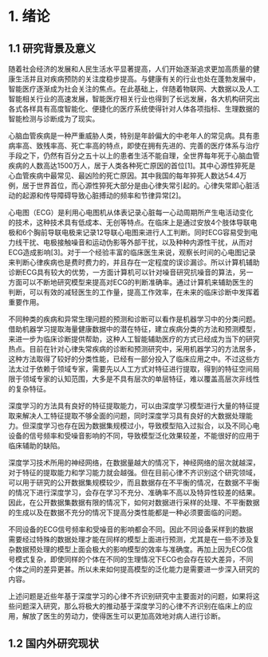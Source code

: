 # 1. 绪论
## 1.1 研究背景及意义

随着社会经济的发展和人民生活水平显著提高，人们开始逐渐追求更加高质量的健康生活并且对疾病预防的关注度稳步提高。与健康有关的行业也处在蓬勃发展中，智能医疗逐渐成为社会关注的焦点。在此基础上，伴随着物联网、大数据以及人工智能相关行业的高速发展，智能医疗相关行业也得到了长远发展，各大机构研究出各式各样具有高度智能化、便捷化的医疗系统使得针对人体各项指标、生理数据的智能检测与诊断成为了现实。

心脑血管疾病是一种严重威胁人类，特别是年龄偏大的中老年人的常见病。具有患病率高、致残率高、死亡率高的特点，即使在拥有先进的、完善的医疗体系与治疗手段之下，仍然有百分之五十以上的患者生活不能自理，全世界每年死于心脑血管疾病的人数高达1500万人，居于人类各种死亡原因的首位[1]。其中心源性猝死是心血管疾病中最常见、最凶险的死亡原因。其中我国的每年猝死人数达54.4万例，居于世界首位，而心源性猝死大部分是由心律失常引起的。心律失常即心脏活动的起源和传导障碍导致心脏搏动的频率和节律异常[2]。

心电图（ECG）是利用心电图机从体表记录心脏每一心动周期所产生电活动变化的技术，这种技术具有低成本、无创等特点。在临床上是通过安放4个肢体导联电极和6个胸前导联电极来记录12导联心电图来进行人工判断。同时ECG容易受到电力线干扰、电极接触噪音和运动伪影等外部干扰，以及种种内源性干扰，从而对ECG造成影响[3]。对于一个经验丰富的临床医生来说，观察长时间的心电图记录来判断心律疾病也是费时费力的，并且存在一定程度的误诊漏诊。所以计算机辅助诊断ECG具有较大的优势，一方面计算机可以针对噪音研究抗噪音的算法，另一方面可以不断地研究模型来提高对ECG的判断准确率。通过计算机来辅助医生的判断，可以有效的减轻医生的工作量，提高工作效率，在未来的临床诊断中发挥着重要作用。

不同种类的疾病和异常生理问题的预测和诊断可以看作是机器学习中的分类问题。借助机器学习提取海量健康数据中的潜在特征，建立疾病分类的方法和预测模型，来进一步为临床诊断提供帮助，这种人工智能辅助医疗的方式已经成为当下的研究热点。目前在针对心律失常疾病的诊断和预测研究中，采用机器学习的方法居多，这种方法取得了较好的分类性能，已经有一部分投入了临床应用之中。不过这些方法太过于依赖于领域专家，需要先以人工方式对特征进行提取，得到的特征空间局限于领域专家的认知范围，大多是不具有层次的单层特征，难以覆盖高层次非线性的复杂特征。

深度学习的方法具有良好的特征提取能力，可以由深度学习模型进行大量的特征提取来解决人工特征提取不够全面的问题，同时深度学习具有良好的大数据处理能力。但深度学习也存在因为数据集规模过小，导致模型陷入过拟合，以及不同心电设备的信号频率和受噪音影响的不同，导致模型泛化效果较差，不能很好的应用于临床辅助的缺陷。

深度学习技术所用的神经网络，在数据量越大的情况下，神经网络的层次就越深，对于特征的提取能力和学习能力就会越强。但在目前心律不齐识别这个研究领域，可以用于研究的公开数据集规模较少，而且数据存在不平衡的情况，在数据不平衡的情况下进行深度学习，会存在学习不充分、准确率不高以及特异性较差的结果。因此，在公开数据集数据有限的情况下，如何对数据进行采样的处理、不平衡数据的生成以及在数据不充分的情况下提高分类性能都是一种必须要面临的问题。

不同设备的ECG信号频率和受噪音的影响都会不同。因此不同设备采样到的数据需要经过特殊的数据处理才能在同样的模型上面进行预测，尤其是在一些不涉及复杂数据预处理的模型上面会极大的影响模型的效率与准确度。再加上因为ECG信号模式复杂，即使同样的个体在不同的生理情况下ECG也会存在较大差异，不同个体之间的差异更甚。所以未来如何提高模型的泛化能力是需要进一步深入研究的内容。

上述问题是近些年基于深度学习的心律不齐识别研究中主要面对的问题，如果将这些问题深入研究，那么将极大的推动基于深度学习的心律不齐识别在临床上的应用，解放了医生的劳动力，使得医生可以更加高效地对病人进行诊断。

## 1.2 国内外研究现状
